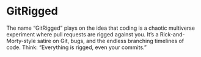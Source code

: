 # GitRigged
The name “GitRigged” plays on the idea that coding is a chaotic multiverse experiment where pull requests are rigged against you. It’s a Rick-and-Morty-style satire on Git, bugs, and the endless branching timelines of code.   Think: “Everything is rigged, even your commits.”
